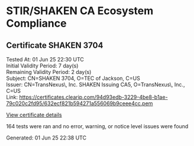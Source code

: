 # STIR/SHAKEN CA Ecosystem Compliance

## Certificate SHAKEN 3704

Tested At: 01 Jun 25 22:30 UTC\
Initial Validity Period: 7 day(s)\
Remaining Validity Period: 2 day(s)\
Subject: CN=SHAKEN 3704, O=TEC of Jackson, C=US\
Issuer: CN=TransNexus\\, Inc. SHAKEN Issuing CA5, O=TransNexus\\, Inc., C=US\
Link: https://certificates.clearip.com/94d93edb-3229-4be8-b1ae-79c020c2fd95/632ecf821b594271a556069b9ceee4cc.pem

[View certificate details](https://x509.io/?cert=MIICzTCCAnSgAwIBAgIQf6bGXFahtmcExH16xrhcTTAKBggqhkjOPQQDAjBWMQswCQYDVQQGEwJVUzEZMBcGA1UEChMQVHJhbnNOZXh1cywgSW5jLjEsMCoGA1UEAxMjVHJhbnNOZXh1cywgSW5jLiBTSEFLRU4gSXNzdWluZyBDQTUwHhcNMjUwNTI3MTUyNjE4WhcNMjUwNjAzMTUyNjE3WjA8MQswCQYDVQQGEwJVUzEXMBUGA1UEChMOVEVDIG9mIEphY2tzb24xFDASBgNVBAMTC1NIQUtFTiAzNzA0MFkwEwYHKoZIzj0CAQYIKoZIzj0DAQcDQgAExF%2FESSbQc0uffRwEPNMWSCyOOWY2fF44X%2B5qMVZyeH2vIEDVtfwBCSydXYB2vJavU5s1hoJ%2FUowCVs9bhsx68qOCATwwggE4MAwGA1UdEwEB%2FwQCMAAwDgYDVR0PAQH%2FBAQDAgeAMB0GA1UdDgQWBBSBWZAXlbu%2BlSP1t8qyxmtWWBsgxDAfBgNVHSMEGDAWgBTaALOH%2BII%2Fv7oiomRjtfYvzI51yjAXBgNVHSAEEDAOMAwGCmCGSAGG%2FwkBAQQwgaYGA1UdHwSBnjCBmzCBmKA6oDiGNmh0dHBzOi8vYXV0aGVudGljYXRlLWFwaS5pY29uZWN0aXYuY29tL2Rvd25sb2FkL3YxL2NybKJapFgwVjEUMBIGA1UEBwwLQnJpZGdld2F0ZXIxCzAJBgNVBAgMAk5KMRMwEQYDVQQDDApTVEktUEEgQ1JMMQswCQYDVQQGEwJVUzEPMA0GA1UECgwGU1RJLVBBMBYGCCsGAQUFBwEaBAowCKAGFgQzNzA0MAoGCCqGSM49BAMCA0cAMEQCIC%2BQtrFqkio4kpfznQFlaDx9uom4vt77tZdbmOW%2BRZWCAiBM1SWFinx%2BQe5ovtVYPZC8RimwyYky6ptblnl%2FySI4mg%3D%3D)

164 tests were ran and no error, warning, or notice level issues were found


Generated: 01 Jun 25 22:38 UTC